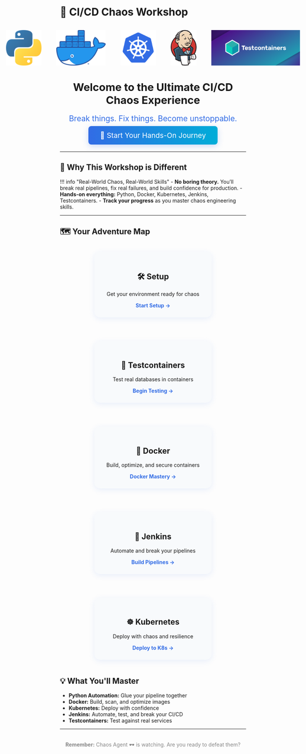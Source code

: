 # 🐙 CI/CD Chaos Workshop

<div style="display: flex; justify-content: center; align-items: center; gap: 40px; margin: 32px 0;">
  <img src="assets/python-logo.svg" alt="Python" style="height:96px;">
  <img src="assets/docker-logo.png" alt="Docker" style="height:96px;">
  <img src="assets/kubernetes-logo.png" alt="Kubernetes" style="height:96px;">
  <img src="assets/jenkins-logo.svg" alt="Jenkins" style="height:96px;">
  <img src="assets/testcontainers-logo.png" alt="Testcontainers" style="height:96px;">
</div>

<div id="workshop-welcome-section" align="center" style="margin-bottom: 2rem;">
  <h1 style="font-size:1.8rem; font-weight:bold; margin-bottom:0.5rem;">Welcome to the Ultimate CI/CD Chaos Experience</h1>
  <p style="font-size:1.3rem; color:#326CE5;">Break things. Fix things. Become unstoppable.</p>
  <a href="phases/setup" class="workshop-button" style="font-size:1.2rem; padding:0.8rem 2rem; margin:1rem 0; background:linear-gradient(90deg,#326CE5,#00ADD8); color:white; border-radius:8px; text-decoration:none; box-shadow:0 4px 16px #326ce540; transition:background 0.2s;">🚀 Start Your Hands-On Journey</a>
</div>

---

## 🌟 Why This Workshop is Different

!!! info "Real-World Chaos, Real-World Skills"
    - **No boring theory.** You’ll break real pipelines, fix real failures, and build confidence for production.
    - **Hands-on everything:** Python, Docker, Kubernetes, Jenkins, Testcontainers.
    - **Track your progress** as you master chaos engineering skills.

---

## 🗺️ Your Adventure Map

<div align="center" style="display:flex; flex-wrap:wrap; gap:2rem; justify-content:center;">
  <a href="phases/setup" style="text-decoration:none; color:inherit;">
    <div style="min-width:270px; max-width:270px; background:#f8fafc; border-radius:16px; box-shadow:0 4px 16px #326ce51a; padding:1.5rem; margin:1rem; cursor:pointer; transition:box-shadow 0.2s;">
      <h2>🛠️ Setup</h2>
      <p>Get your environment ready for chaos</p>
      <div style="color:#326CE5; font-weight:bold;">Start Setup →</div>
    </div>
  </a>
  <a href="phases/testcontainers" style="text-decoration:none; color:inherit;">
    <div style="min-width:270px; max-width:270px; background:#f8fafc; border-radius:16px; box-shadow:0 4px 16px #326ce51a; padding:1.5rem; margin:1rem; cursor:pointer; transition:box-shadow 0.2s;">
      <h2 style="white-space:nowrap;">🧪 Testcontainers</h2>
      <p>Test real databases in containers</p>
      <div style="color:#326CE5; font-weight:bold;">Begin Testing →</div>
    </div>
  </a>
  <a href="phases/docker" style="text-decoration:none; color:inherit;">
    <div style="min-width:270px; max-width:270px; background:#f8fafc; border-radius:16px; box-shadow:0 4px 16px #326ce51a; padding:1.5rem; margin:1rem; cursor:pointer; transition:box-shadow 0.2s;">
      <h2>🐳 Docker</h2>
      <p>Build, optimize, and secure containers</p>
      <div style="color:#326CE5; font-weight:bold;">Docker Mastery →</div>
    </div>
  </a>
  <a href="phases/jenkins" style="text-decoration:none; color:inherit;">
    <div style="min-width:270px; max-width:270px; background:#f8fafc; border-radius:16px; box-shadow:0 4px 16px #326ce51a; padding:1.5rem; margin:1rem; cursor:pointer; transition:box-shadow 0.2s;">
      <h2>🤖 Jenkins</h2>
      <p>Automate and break your pipelines</p>
      <div style="color:#326CE5; font-weight:bold;">Build Pipelines →</div>
    </div>
  </a>
  <a href="phases/k8s" style="text-decoration:none; color:inherit;">
    <div style="min-width:270px; max-width:270px; background:#f8fafc; border-radius:16px; box-shadow:0 4px 16px #326ce51a; padding:1.5rem; margin:1rem; cursor:pointer; transition:box-shadow 0.2s;">
      <h2>☸️ Kubernetes</h2>
      <p>Deploy with chaos and resilience</p>
      <div style="color:#326CE5; font-weight:bold;">Deploy to K8s →</div>
    </div>
  </a>
</div>


## 💡 What You'll Master

- **Python Automation:** Glue your pipeline together
- **Docker:** Build, scan, and optimize images
- **Kubernetes:** Deploy with confidence
- **Jenkins:** Automate, test, and break your CI/CD
- **Testcontainers:** Test against real services

---

<div align="center" style="margin-top:2rem; color:#888;">
  <strong>Remember:</strong> Chaos Agent 🕶️ is watching. Are you ready to defeat them?
</div>
